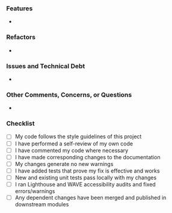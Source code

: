 ### Features
-

### Refactors
-

### Issues and Technical Debt
-

### Other Comments, Concerns, or Questions
-

### Checklist
- [ ] My code follows the style guidelines of this project
- [ ] I have performed a self-review of my own code
- [ ] I have commented my code where necessary
- [ ] I have made corresponding changes to the documentation
- [ ] My changes generate no new warnings
- [ ] I have added tests that prove my fix is effective and works
- [ ] New and existing unit tests pass locally with my changes
- [ ] I ran Lighthouse and WAVE accessibility audits and fixed errors/warnings
- [ ] Any dependent changes have been merged and published in downstream modules
